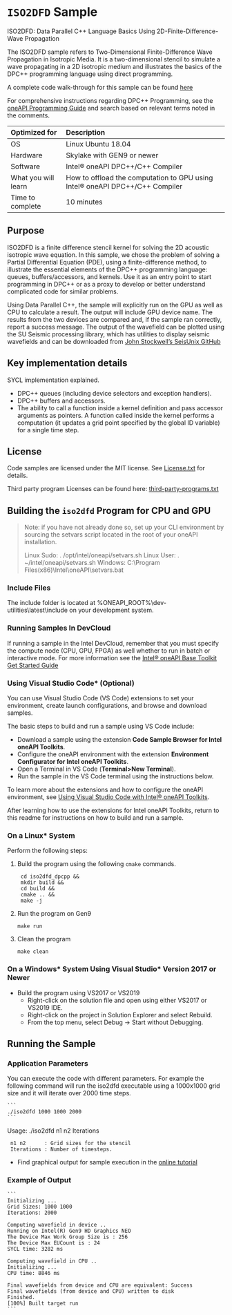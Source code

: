 ﻿# `ISO2DFD` Sample

ISO2DFD: Data Parallel C++ Language Basics Using 2D-Finite-Difference-Wave Propagation

The ISO2DFD sample refers to Two-Dimensional Finite-Difference Wave Propagation in Isotropic Media.  It is a two-dimensional stencil to simulate a wave propagating in a 2D isotropic medium and illustrates the basics of the DPC++ programming language using direct programming.

A complete code walk-through for this sample can be found [here](https://software.intel.com/en-us/articles/code-sample-two-dimensional-finite-difference-wave-propagation-in-isotropic-media-iso2dfd)

For comprehensive instructions regarding DPC++ Programming, see the [oneAPI Programming Guide](https://software.intel.com/en-us/oneapi-programming-guide) and search based on relevant terms noted in the comments.

| Optimized for                     | Description
|:---                               |:---
| OS                                | Linux Ubuntu 18.04
| Hardware                          | Skylake with GEN9 or newer
| Software                          | Intel® oneAPI DPC++/C++ Compiler
| What you will learn               | How to offload the computation to GPU using Intel® oneAPI DPC++/C++ Compiler
| Time to complete                  | 10 minutes

## Purpose

ISO2DFD is a finite difference stencil kernel for solving the 2D acoustic isotropic wave equation.  In
this sample, we chose the problem of solving a Partial Differential Equation (PDE), using a
finite-difference method, to illustrate the essential elements of the DPC++ programming language:
queues, buffers/accessors, and kernels. Use it as an entry point to start programming in DPC++ or as a
proxy to develop or better understand complicated code for similar problems.

Using Data Parallel C++, the sample will explicitly run on the GPU as well as CPU to calculate a
result. The output will include GPU device name. The results from the two devices are compared and, if
the sample ran correctly, report a success message. The output of the wavefield can be plotted using
the SU Seismic processing library, which  has utilities to display seismic wavefields and can be
downloaded from [John Stockwell’s SeisUnix GitHub](https://https://github.com/JohnWStockwellJr/SeisUnix/wiki/Seismic-Unix-install-on-Ubuntu)

## Key implementation details

SYCL implementation explained.

* DPC++ queues (including device selectors and exception handlers).
* DPC++ buffers and accessors.
* The ability to call a function inside a kernel definition and pass accessor arguments as pointers. A
function called inside the kernel performs a computation (it updates a grid point specified by the
global ID variable) for a single time step.

## License

Code samples are licensed under the MIT license. See
[License.txt](https://github.com/oneapi-src/oneAPI-samples/blob/master/License.txt) for details.

Third party program Licenses can be found here: [third-party-programs.txt](https://github.com/oneapi-src/oneAPI-samples/blob/master/third-party-programs.txt)

##  Building the `iso2dfd` Program for CPU and GPU

> Note: if you have not already done so, set up your CLI environment by sourcing  the setvars script located in the root of your oneAPI installation.
>
> Linux Sudo: . /opt/intel/oneapi/setvars.sh
> Linux User: . ~/intel/oneapi/setvars.sh
> Windows: C:\Program Files(x86)\Intel\oneAPI\setvars.bat

### Include Files

The include folder is located at %ONEAPI_ROOT%\dev-utilities\latest\include on your development system.

### Running Samples In DevCloud

If running a sample in the Intel DevCloud, remember that you must specify the compute node (CPU, GPU,
FPGA) as well whether to run in batch or interactive mode. For more information see the [Intel® oneAPI
Base Toolkit Get Started Guide](https://devcloud.intel.com/oneapi/get-started/base-toolkit/)


### Using Visual Studio Code*  (Optional)

You can use Visual Studio Code (VS Code) extensions to set your environment, create launch configurations,
and browse and download samples.

The basic steps to build and run a sample using VS Code include:
 - Download a sample using the extension **Code Sample Browser for Intel oneAPI Toolkits**.
 - Configure the oneAPI environment with the extension **Environment Configurator for Intel oneAPI Toolkits**.
 - Open a Terminal in VS Code (**Terminal>New Terminal**).
 - Run the sample in the VS Code terminal using the instructions below.

To learn more about the extensions and how to configure the oneAPI environment, see
[Using Visual Studio Code with Intel® oneAPI Toolkits](https://software.intel.com/content/www/us/en/develop/documentation/using-vs-code-with-intel-oneapi/top.html).

After learning how to use the extensions for Intel oneAPI Toolkits, return to this readme for instructions on how to build and run a sample.

### On a Linux* System
Perform the following steps:
1. Build the program using the following `cmake` commands.

   ```
    cd iso2dfd_dpcpp &&
    mkdir build &&
    cd build &&
    cmake .. &&
    make -j
    ```

2. Run the program on Gen9

    ```
    make run
    ```

3. Clean the program

    ```
    make clean
    ```

### On a Windows* System Using Visual Studio* Version 2017 or Newer
- Build the program using VS2017 or VS2019
    - Right-click on the solution file and open using either VS2017 or VS2019 IDE.
    - Right-click on the project in Solution Explorer and select Rebuild.
    - From the top menu, select Debug -> Start without Debugging.

## Running the Sample
### Application Parameters

You can  execute the code with different parameters. For example the following command will run the iso2dfd executable using a 1000x1000 grid size and it will iterate over 2000 time steps.

    ```
    ./iso2dfd 1000 1000 2000
    ```

   Usage: ./iso2dfd n1 n2 Iterations

	 n1 n2      : Grid sizes for the stencil
	 Iterations : Number of timesteps.

   * Find graphical output for sample execution in the [online tutorial](https://software.intel.com/en-us/articles/code-sample-two-dimensional-finite-difference-wave-propagation-in-isotropic-media-iso2dfd)

### Example of Output

    ```
    Initializing ...
    Grid Sizes: 1000 1000
    Iterations: 2000

    Computing wavefield in device ..
    Running on Intel(R) Gen9 HD Graphics NEO
    The Device Max Work Group Size is : 256
    The Device Max EUCount is : 24
    SYCL time: 3282 ms

    Computing wavefield in CPU ..
    Initializing ...
    CPU time: 8846 ms

    Final wavefields from device and CPU are equivalent: Success
    Final wavefields (from device and CPU) written to disk
    Finished.
    [100%] Built target run
    ```
